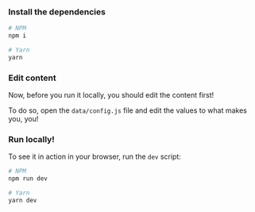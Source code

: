 ### Install the dependencies

```bash
# NPM
npm i

# Yarn
yarn
```

### Edit content

Now, before you run it locally, you should edit the content first!

To do so, open the `data/config.js` file and edit the values to what makes you, you!

### Run locally!

To see it in action in your browser, run the `dev` script:

```bash
# NPM
npm run dev

# Yarn
yarn dev
```
